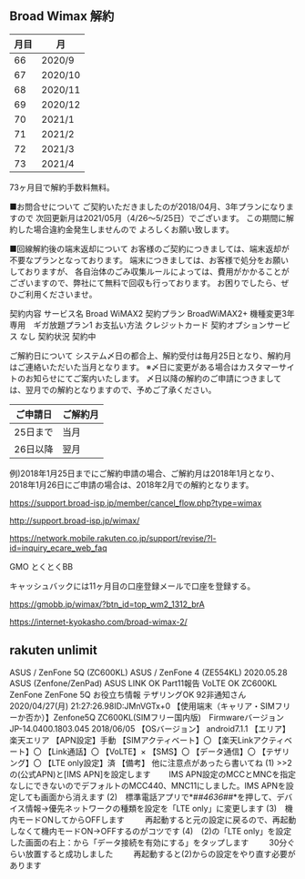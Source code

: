 ## Broad Wimax 解約

| 月目 | 月 |
| --- | --- |
| 66 | 2020/9 |
| 67 | 2020/10 |
| 68 | 2020/11 |
| 69 | 2020/12 |
| 70 | 2021/1 |
| 71 | 2021/2 |
| 72 | 2021/3 |
| 73 | 2021/4 |


73ヶ月目で解約手数料無料。

■お問合せについて
ご契約いただきましたのが2018/04月、3年プランになりますので
次回更新月は2021/05月（4/26～5/25日）でございます。
この期間に解約した場合違約金発生しませんので
よろしくお願い致します。

■回線解約後の端末返却について
お客様のご契約につきましては、端末返却が不要なプランとなっております。
端末につきましては、お客様で処分をお願いしておりますが、
各自治体のごみ収集ルールによっては、費用がかかることがございますので、弊社にて無料で回収も行っております。
お困りでしたら、ぜひご利用くださいませ。

契約内容
サービス名	Broad WiMAX2
契約プラン	BroadWiMAX2+ 機種変更3年専用　ギガ放題プラン1
お支払い方法	クレジットカード
契約オプションサービス	なし
契約状況	契約中

ご解約日について
システム〆日の都合上、解約受付は毎月25日となり、解約月はご連絡いただいた当月となります。
※〆日に変更がある場合はカスタマーサイトのお知らせにてご案内いたします。
〆日以降の解約のご申請につきましては、翌月での解約となりますので、予めご了承ください。

ご申請日 | ご解約月
--- | ---
25日まで | 当月
26日以降 | 翌月

例)2018年1月25日までにご解約申請の場合、ご解約月は2018年1月となり、2018年1月26日にご申請の場合は、2018年2月での解約となります。

https://support.broad-isp.jp/member/cancel_flow.php?type=wimax

http://support.broad-isp.jp/wimax/


https://network.mobile.rakuten.co.jp/support/revise/?l-id=inquiry_ecare_web_faq


GMO とくとくBB

キャッシュバックには11ヶ月目の口座登録メールで口座を登録する。

https://gmobb.jp/wimax/?btn_id=top_wm2_1312_brA

https://internet-kyokasho.com/broad-wimax-2/


## rakuten unlimit



ASUS / ZenFone 5Q (ZC600KL)
ASUS / ZenFone 4 (ZE554KL)
 2020.05.28
 ASUS (Zenfone/ZenPad)  ASUS LINK OK Part11報告 VoLTE OK ZC600KL ZenFone ZenFone 5Q お役立ち情報 テザリングOK
92非通知さん2020/04/27(月) 21:27:26.98ID:JMnVGTx+0
【使用端末（キャリア・SIMフリーか否か）】Zenfone5Q ZC600KL(SIMフリー国内版)　Firmwareバージョン JP-14.0400.1803.045 2018/06/05
【OSバージョン】 android7.1.1
【エリア】楽天エリア
【APN設定】手動
【SIMアクティベート】〇
【楽天Linkアクティベート】〇
【Link通話】〇
【VoLTE】×
【SMS】〇
【データ通信】〇
【テザリング】〇
【LTE only設定】済
【備考】 他に注意点があったら書いてね
(1) >>2　の(公式APN)と[IMS APN]を設定します
　　IMS APN設定のMCCとMNCを指定なしにできないのでデフォルトのMCC440、MNC11にしました。IMS APNを設定しても画面から消えます
(2)　標準電話アプリで*#*#4636#*#*を押して、デバイス情報→優先ネットワークの種類を設定を「LTE only」に変更します
(3)　機内モードONしてからOFFします
　　 再起動すると元の設定に戻るので、再起動しなくて機内モードON→OFFするのがコツです
(4)　(2)の「LTE only」を設定した画面の右上：から「データ接続を有効にする」をタップします
　　 30分ぐらい放置すると成功しました
　　 再起動すると(2)からの設定をやり直す必要があります
